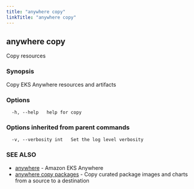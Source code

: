 ```yaml
---
title: "anywhere copy"
linkTitle: "anywhere copy"
---
```


## anywhere copy

Copy resources

### Synopsis

Copy EKS Anywhere resources and artifacts

### Options

```
  -h, --help   help for copy
```

### Options inherited from parent commands

```
  -v, --verbosity int   Set the log level verbosity
```

### SEE ALSO

* [anywhere](../anywhere/)	 - Amazon EKS Anywhere
* [anywhere copy packages](../anywhere_copy_packages/)	 - Copy curated package images and charts from a source to a destination

